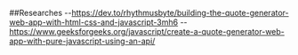 ##Researches
--https://dev.to/rhythmusbyte/building-the-quote-generator-web-app-with-html-css-and-javascript-3mh6
--https://www.geeksforgeeks.org/javascript/create-a-quote-generator-web-app-with-pure-javascript-using-an-api/